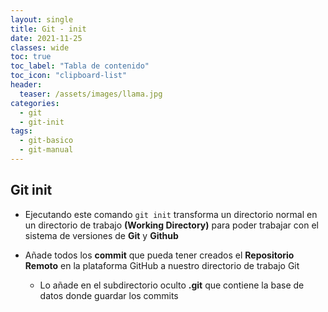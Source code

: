 ```yaml
---
layout: single
title: Git - init
date: 2021-11-25
classes: wide
toc: true
toc_label: "Tabla de contenido"
toc_icon: "clipboard-list"
header:
  teaser: /assets/images/llama.jpg
categories:
  - git
  - git-init
tags:
  - git-basico
  - git-manual
---
```


## Git init

* Ejecutando este comando ``git init`` transforma un directorio normal en un directorio de trabajo **(Working Directory)** para poder trabajar con el sistema de versiones de **Git** y **Github**

* Añade todos los **commit** que pueda tener creados el __Repositorio Remoto__ en la plataforma GitHub a nuestro directorio de trabajo Git

  * Lo añade en el subdirectorio oculto __.git__ que contiene la base de datos donde guardar los commits
